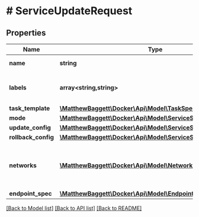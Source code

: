 # # ServiceUpdateRequest

## Properties

Name | Type | Description | Notes
------------ | ------------- | ------------- | -------------
**name** | **string** | Name of the service. | [optional]
**labels** | **array<string,string>** | User-defined key/value metadata. | [optional]
**task_template** | [**\MatthewBaggett\Docker\Api\Model\TaskSpec**](TaskSpec.md) |  | [optional]
**mode** | [**\MatthewBaggett\Docker\Api\Model\ServiceSpecMode**](ServiceSpecMode.md) |  | [optional]
**update_config** | [**\MatthewBaggett\Docker\Api\Model\ServiceSpecUpdateConfig**](ServiceSpecUpdateConfig.md) |  | [optional]
**rollback_config** | [**\MatthewBaggett\Docker\Api\Model\ServiceSpecRollbackConfig**](ServiceSpecRollbackConfig.md) |  | [optional]
**networks** | [**\MatthewBaggett\Docker\Api\Model\NetworkAttachmentConfig[]**](NetworkAttachmentConfig.md) | Specifies which networks the service should attach to. | [optional]
**endpoint_spec** | [**\MatthewBaggett\Docker\Api\Model\EndpointSpec**](EndpointSpec.md) |  | [optional]

[[Back to Model list]](../../README.md#models) [[Back to API list]](../../README.md#endpoints) [[Back to README]](../../README.md)
